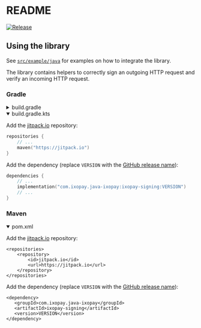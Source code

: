 
# README

[![Release](https://jitpack.io/v/com.ixopay/java-ixopay.svg)](https://jitpack.io/#com.ixopay/java-ixopay)

## Using the library

See [`src/example/java`](src/example/java) for examples on how to integrate the library.

The library contains helpers to correctly sign an outgoing HTTP request and verify an incoming HTTP request.

### Gradle

<details>
<summary>build.gradle</summary>

Add the [jitpack.io](https://jitpack.io) repository:
```gradle
allprojects {
	repositories {
		...
		maven { url 'https://jitpack.io' }
	}
}
```

Add the dependency (replace `VERSION` with the [GitHub release name](https://github.com/ixopay/java-ixopay/releases)):
```gradle
dependencies {
	...
	implementation 'com.ixopay.java-ixopay:ixopay-signing:VERSION'
	...
}
```

</details>

<details open>
<summary>build.gradle.kts</summary>

Add the [jitpack.io](https://jitpack.io) repository:
```kotlin
repositories {
	// ...
	maven("https://jitpack.io")
}
```

Add the dependency (replace `VERSION` with the [GitHub release name](https://github.com/ixopay/java-ixopay/releases)):
```kotlin
dependencies {
	// ...
	implementation("com.ixopay.java-ixopay:ixopay-signing:VERSION")
	// ...
}
```

</details>

### Maven

<details open>
<summary>pom.xml</summary>

Add the [jitpack.io](https://jitpack.io) repository:

```maven
<repositories>
	<repository>
		<id>jitpack.io</id>
		<url>https://jitpack.io</url>
	</repository>
</repositories>
```

Add the dependency (replace `VERSION` with the [GitHub release name](https://github.com/ixopay/java-ixopay/releases)):
 ```maven
<dependency>
	<groupId>com.ixopay.java-ixopay</groupId>
	<artifactId>ixopay-signing</artifactId>
	<version>VERSION</version>
</dependency>
```

</details>
